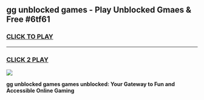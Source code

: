 
## gg unblocked games - Play Unblocked Gmaes & Free #6tf61
<h3>
<a href="https://premium.freeplayer.one?title=gg_unblocked_games&ref=01M">CLICK TO PLAY</a></h3>
<hr>

<h3>
<a href="https://premium.freeplayer.one?title=gg_unblocked_games&ref=01M">CLICK 2 PLAY</a>
  
</h3>

<a href="https://premium.freeplayer.one?title=gg_unblocked_games&ref=01M"><img src="https://clearcache.store/games.png"></a>


**gg unblocked games games unblocked: Your Gateway to Fun and Accessible Online Gaming**
